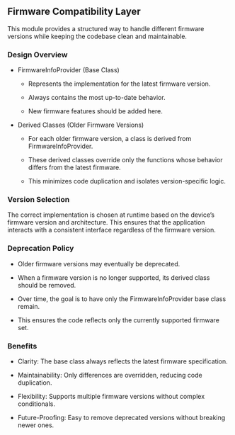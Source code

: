 ## Firmware Compatibility Layer

This module provides a structured way to handle different firmware versions while keeping the codebase clean and maintainable.

### Design Overview

- FirmwareInfoProvider (Base Class)

    - Represents the implementation for the latest firmware version.

    - Always contains the most up-to-date behavior.

    - New firmware features should be added here.

- Derived Classes (Older Firmware Versions)

    - For each older firmware version, a class is derived from FirmwareInfoProvider.

    - These derived classes override only the functions whose behavior differs from the latest firmware.

    - This minimizes code duplication and isolates version-specific logic.

### Version Selection

The correct implementation is chosen at runtime based on the device’s firmware version and architecture.
This ensures that the application interacts with a consistent interface regardless of the firmware version.

### Deprecation Policy

- Older firmware versions may eventually be deprecated.

- When a firmware version is no longer supported, its derived class should be removed.

- Over time, the goal is to have only the FirmwareInfoProvider base class remain.

- This ensures the code reflects only the currently supported firmware set.

### Benefits

- Clarity: The base class always reflects the latest firmware specification.

- Maintainability: Only differences are overridden, reducing code duplication.

- Flexibility: Supports multiple firmware versions without complex conditionals.

- Future-Proofing: Easy to remove deprecated versions without breaking newer ones.